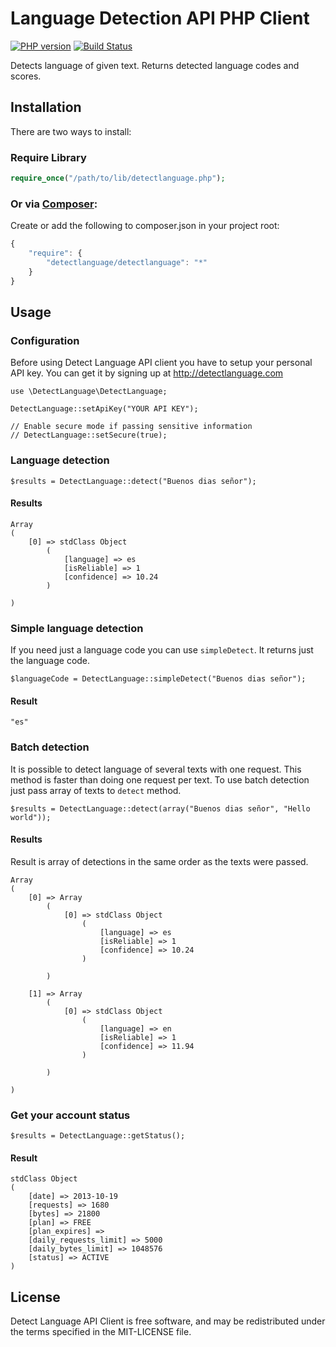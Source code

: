 Language Detection API PHP Client
========

[![PHP version](https://badge.fury.io/ph/detectlanguage%2Fdetectlanguage.svg)](https://badge.fury.io/ph/detectlanguage%2Fdetectlanguage)
[![Build Status](https://secure.travis-ci.org/detectlanguage/detectlanguage-php.svg)](http://travis-ci.org/detectlanguage/detectlanguage-php)

Detects language of given text. Returns detected language codes and scores.


## Installation

There are two ways to install:

### Require Library

```php
require_once("/path/to/lib/detectlanguage.php");
```

### Or via [Composer](http://getcomposer.org/):

Create or add the following to composer.json in your project root:
```javascript
{
    "require": {
        "detectlanguage/detectlanguage": "*"
    }
}
```

## Usage

### Configuration

Before using Detect Language API client you have to setup your personal API key.
You can get it by signing up at http://detectlanguage.com

    use \DetectLanguage\DetectLanguage;

    DetectLanguage::setApiKey("YOUR API KEY");

    // Enable secure mode if passing sensitive information
    // DetectLanguage::setSecure(true);

### Language detection

    $results = DetectLanguage::detect("Buenos dias señor");

#### Results

    Array
    (
        [0] => stdClass Object
            (
                [language] => es
                [isReliable] => 1
                [confidence] => 10.24
            )

    )

### Simple language detection

If you need just a language code you can use `simpleDetect`. It returns just the language code.

    $languageCode = DetectLanguage::simpleDetect("Buenos dias señor");

#### Result

    "es"

### Batch detection

It is possible to detect language of several texts with one request.
This method is faster than doing one request per text.
To use batch detection just pass array of texts to `detect` method.

    $results = DetectLanguage::detect(array("Buenos dias señor", "Hello world"));

#### Results

Result is array of detections in the same order as the texts were passed.

    Array
    (
        [0] => Array
            (
                [0] => stdClass Object
                    (
                        [language] => es
                        [isReliable] => 1
                        [confidence] => 10.24
                    )

            )

        [1] => Array
            (
                [0] => stdClass Object
                    (
                        [language] => en
                        [isReliable] => 1
                        [confidence] => 11.94
                    )

            )

    )

### Get your account status

    $results = DetectLanguage::getStatus();

#### Result

    stdClass Object
    (
        [date] => 2013-10-19
        [requests] => 1680
        [bytes] => 21800
        [plan] => FREE
        [plan_expires] =>
        [daily_requests_limit] => 5000
        [daily_bytes_limit] => 1048576
        [status] => ACTIVE
    )

## License

Detect Language API Client is free software, and may be redistributed under the terms specified in the MIT-LICENSE file.

